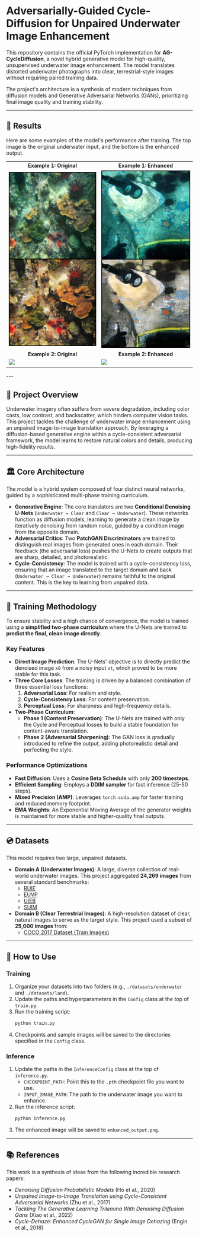 # Adversarially-Guided Cycle-Diffusion for Unpaired Underwater Image Enhancement

This repository contains the official PyTorch implementation for **AG-CycleDiffusion**, a novel hybrid generative model for high-quality, unsupervised underwater image enhancement. The model translates distorted underwater photographs into clear, terrestrial-style images without requiring paired training data.

The project's architecture is a synthesis of modern techniques from diffusion models and Generative Adversarial Networks (GANs), prioritizing final image quality and training stability.

---

## 📸 Results

Here are some examples of the model's performance after training. The top image is the original underwater input, and the bottom is the enhanced output.

<table>
  <tr>
    <td align="center"><b>Example 1: Original</b></td>
    <td align="center"><b>Example 1: Enhanced</b></td>
  </tr>
  <tr>
    <td><img src="https://github.com/aniruddha7599/AG-CycleDiffusion-Underwater-Enhancement/blob/main/1.png?raw=true" width="400"></td>
    <td><img src="https://github.com/aniruddha7599/AG-CycleDiffusion-Underwater-Enhancement/blob/main/2.png?raw=true" width="400"></td>
  </tr>
  <tr>
    <td align="center"><b>Example 2: Original</b></td>
    <td align="center"><b>Example 2: Enhanced</b></td>
  </tr>
  <tr>
    <td><em></em><img src="URL_TO_YOUR_SECOND_BEFORE_IMAGE" width="400"></td>
    <td><em></em><img src="URL_TO_YOUR_SECOND_AFTER_IMAGE" width="400"></td>
  </tr>
</table>
---

## 📝 Project Overview

Underwater imagery often suffers from severe degradation, including color casts, low contrast, and backscatter, which hinders computer vision tasks. This project tackles the challenge of underwater image enhancement using an unpaired image-to-image translation approach. By leveraging a diffusion-based generative engine within a cycle-consistent adversarial framework, the model learns to restore natural colors and details, producing high-fidelity results.

---

## 🏛️ Core Architecture

The model is a hybrid system composed of four distinct neural networks, guided by a sophisticated multi-phase training curriculum.

* **Generative Engine**: The core translators are two **Conditional Denoising U-Nets** (`Underwater → Clear` and `Clear → Underwater`). These networks function as diffusion models, learning to generate a clean image by iteratively denoising from random noise, guided by a condition image from the opposite domain.
* **Adversarial Critics**: Two **PatchGAN Discriminators** are trained to distinguish real images from generated ones in each domain. Their feedback (the adversarial loss) pushes the U-Nets to create outputs that are sharp, detailed, and photorealistic.
* **Cycle-Consistency**: The model is trained with a cycle-consistency loss, ensuring that an image translated to the target domain and back (`Underwater → Clear → Underwater`) remains faithful to the original content. This is the key to learning from unpaired data.

---

## 🧪 Training Methodology

To ensure stability and a high chance of convergence, the model is trained using a **simplified two-phase curriculum** where the U-Nets are trained to **predict the final, clean image directly**.

### Key Features
* **Direct Image Prediction**: The U-Nets' objective is to directly predict the denoised image `x0` from a noisy input `xt`, which proved to be more stable for this task.
* **Three Core Losses**: The training is driven by a balanced combination of three essential loss functions:
    1.  **Adversarial Loss**: For realism and style.
    2.  **Cycle-Consistency Loss**: For content preservation.
    3.  **Perceptual Loss**: For sharpness and high-frequency details.
* **Two-Phase Curriculum**:
    * **Phase 1 (Content Preservation)**: The U-Nets are trained with only the Cycle and Perceptual losses to build a stable foundation for content-aware translation.
    * **Phase 2 (Adversarial Sharpening)**: The GAN loss is gradually introduced to refine the output, adding photorealistic detail and perfecting the style.

### Performance Optimizations
* **Fast Diffusion**: Uses a **Cosine Beta Schedule** with only **200 timesteps**.
* **Efficient Sampling**: Employs a **DDIM sampler** for fast inference (25-50 steps).
* **Mixed Precision (AMP)**: Leverages `torch.cuda.amp` for faster training and reduced memory footprint.
* **EMA Weights**: An Exponential Moving Average of the generator weights is maintained for more stable and higher-quality final outputs.

---

## 💿 Datasets

This model requires two large, unpaired datasets.

* **Domain A (Underwater Images)**: A large, diverse collection of real-world underwater images. This project aggregated **24,269 images** from several standard benchmarks:
    * [RUIE](https://github.com/dlut-dimt/Realworld-Underwater-Image-Enhancement-RUIE-Benchmark)
    * [EUVP](https://www.kaggle.com/datasets/pamuduranasinghe/euvp-dataset)
    * [UIEB](https://li-chongyi.github.io/proj_benchmark.html)
    * [SUIM](https://irvlab.cs.umn.edu/resources/suim-dataset)
* **Domain B (Clear Terrestrial Images)**: A high-resolution dataset of clear, natural images to serve as the target style. This project used a subset of **25,000 images** from:
    * [COCO 2017 Dataset (Train Images)](https://www.kaggle.com/datasets/awsaf49/coco-2017-dataset)

---

## 🚀 How to Use

### Training
1.  Organize your datasets into two folders (e.g., `./datasets/underwater` and `./datasets/land`).
2.  Update the paths and hyperparameters in the `Config` class at the top of `train.py`.
3.  Run the training script:
    ```bash
    python train.py
    ```
4.  Checkpoints and sample images will be saved to the directories specified in the `Config` class.

### Inference
1.  Update the paths in the `InferenceConfig` class at the top of `inference.py`.
    * `CHECKPOINT_PATH`: Point this to the `.pth` checkpoint file you want to use.
    * `INPUT_IMAGE_PATH`: The path to the underwater image you want to enhance.
2.  Run the inference script:
    ```bash
    python inference.py
    ```
3.  The enhanced image will be saved to `enhanced_output.png`.

---

## 📚 References

This work is a synthesis of ideas from the following incredible research papers:
* *Denoising Diffusion Probabilistic Models* (Ho et al., 2020)
* *Unpaired Image-to-Image Translation using Cycle-Consistent Adversarial Networks* (Zhu et al., 2017)
* *Tackling The Generative Learning Trilemma With Denoising Diffusion Gans* (Xiao et al., 2022)
* *Cycle-Dehaze: Enhanced CycleGAN for Single Image Dehazing* (Engin et al., 2018)
